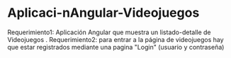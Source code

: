 # Aplicaci-nAngular-Videojuegos
Requerimiento1: Aplicación Angular que muestra un listado-detalle de Videojuegos . Requerimiento2: para entrar a la página de videojuegos hay que estar registrados mediante una pagina "Login" (usuario y contraseña)
